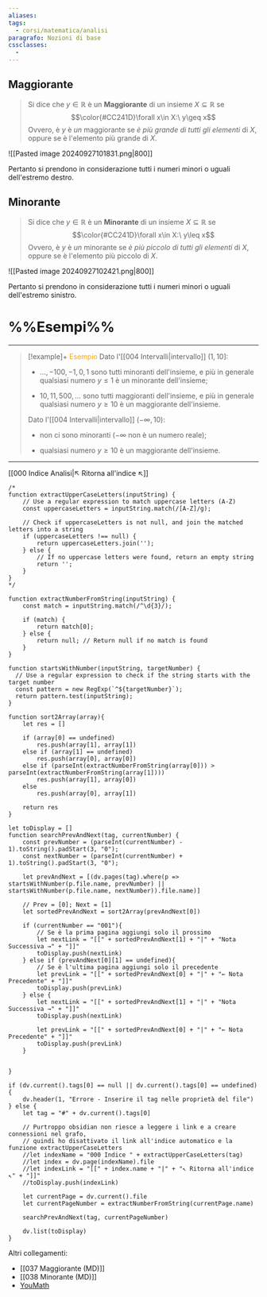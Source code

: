 ```yaml
---
aliases: 
tags:
  - corsi/matematica/analisi
paragrafo: Nozioni di base
cssclasses:
  - 
---
```

## Maggiorante
>Si dice che $y\in\mathbb{R}$ è un **Maggiorante** di un insieme $X\subseteq \mathbb{R}$ se
>$$\color{#CC241D}\forall x\in X:\ y\geq x$$
> Ovvero, è $y$ è *un* maggiorante se *è più grande di tutti gli elementi* di $X$, oppure se è l'elemento più grande di $X$.

![[Pasted image 20240927101831.png|800]]


Pertanto si prendono in considerazione tutti i numeri minori o uguali dell'estremo destro.

## Minorante
>Si dice che $y\in\mathbb{R}$ è un **Minorante** di un insieme $X\subseteq \mathbb{R}$ se
>$$\color{#CC241D}\forall x\in X:\ y\leq x$$
> Ovvero, è $y$ è *un* minorante se *è più piccolo di tutti gli elementi* di $X$, oppure se è l'elemento più piccolo di $X$.

![[Pasted image 20240927102421.png|800]]

Pertanto si prendono in considerazione tutti i numeri minori o uguali dell'estremo sinistro.

# %%Esempi%%

---
> [!example]+ <font color="orange">Esempio</font>
>Dato l'[[004 Intervalli|intervallo]] $(1, 10]$:
>- $\dots, -100, -1, 0, 1$ sono tutti minoranti dell'insieme, e più in generale qualsiasi numero $y\leq 1$ è un minorante dell'insieme;
>
>- $10, 11, 500, \dots$ sono tutti maggioranti dell'insieme, e più in generale qualsiasi numero $y\geq 10$ è un maggiorante dell'insieme.
>
>
>Dato l'[[004 Intervalli|intervallo]] $(-\infty, 10)$:
>- non ci sono minoranti ($-\infty$ non è un numero reale);
>
>- qualsiasi numero $y\geq 10$ è un maggiorante dell'insieme.

___
[[000 Indice Analisi|↖ Ritorna all'indice ↖]]

```dataviewjs
/*
function extractUpperCaseLetters(inputString) {
	// Use a regular expression to match uppercase letters (A-Z)
	const uppercaseLetters = inputString.match(/[A-Z]/g);
	
	// Check if uppercaseLetters is not null, and join the matched letters into a string
	if (uppercaseLetters !== null) {
		return uppercaseLetters.join('');
	} else {
	    // If no uppercase letters were found, return an empty string
	    return '';
	}
}
*/

function extractNumberFromString(inputString) {
	const match = inputString.match(/^\d{3}/);
	
	if (match) {
		return match[0];
	} else {
		return null; // Return null if no match is found
	}
}

function startsWithNumber(inputString, targetNumber) {
  // Use a regular expression to check if the string starts with the target number
  const pattern = new RegExp(`^${targetNumber}`);
  return pattern.test(inputString);
}

function sort2Array(array){
	let res = []
	
	if (array[0] == undefined)
		res.push(array[1], array[1])
	else if (array[1] == undefined)
		res.push(array[0], array[0])
	else if (parseInt(extractNumberFromString(array[0])) > parseInt(extractNumberFromString(array[1])))
		res.push(array[1], array[0])
	else
		res.push(array[0], array[1])
	
	return res
}

let toDisplay = []
function searchPrevAndNext(tag, currentNumber) {
	const prevNumber = (parseInt(currentNumber) - 1).toString().padStart(3, "0");
	const nextNumber = (parseInt(currentNumber) + 1).toString().padStart(3, "0");
	
	let prevAndNext = [(dv.pages(tag).where(p => startsWithNumber(p.file.name, prevNumber) || startsWithNumber(p.file.name, nextNumber)).file.name)]
	
	// Prev = [0]; Next = [1]
	let sortedPrevAndNext = sort2Array(prevAndNext[0])
	
	if (currentNumber == "001"){ 
		// Se è la prima pagina aggiungi solo il prossimo
		let nextLink = "[[" + sortedPrevAndNext[1] + "|" + "Nota Successiva →" + "]]"
		toDisplay.push(nextLink)
	} else if (prevAndNext[0][1] == undefined){
		// Se è l'ultima pagina aggiungi solo il precedente
		let prevLink = "[[" + sortedPrevAndNext[0] + "|" + "← Nota Precedente" + "]]"
		toDisplay.push(prevLink)
	} else {
		let nextLink = "[[" + sortedPrevAndNext[1] + "|" + "Nota Successiva →" + "]]"
		toDisplay.push(nextLink)
		
		let prevLink = "[[" + sortedPrevAndNext[0] + "|" + "← Nota Precedente" + "]]"
		toDisplay.push(prevLink)
	}
	
	
}

if (dv.current().tags[0] == null || dv.current().tags[0] == undefined){
	dv.header(1, "Errore - Inserire il tag nelle proprietà del file")
} else {
	let tag = "#" + dv.current().tags[0]

	// Purtroppo obsidian non riesce a leggere i link e a creare connessioni nel grafo,
	// quindi ho disattivato il link all'indice automatico e la funzione extractUpperCaseLetters
	//let indexName = "000 Indice " + extractUpperCaseLetters(tag)
	//let index = dv.page(indexName).file
	//let indexLink = "[[" + index.name + "|" + "↖ Ritorna all'indice ↖" + "]]"
	//toDisplay.push(indexLink)
	
	let currentPage = dv.current().file
	let currentPageNumber = extractNumberFromString(currentPage.name)
	
	searchPrevAndNext(tag, currentPageNumber)
	
	dv.list(toDisplay)
}
```

Altri collegamenti: 
- [[037 Maggiorante (MD)]]
- [[038 Minorante (MD)]]
- [YouMath](https://www.youmath.it/lezioni/analisi-matematica/premesse-per-lanalisi-infinitesimale/40-massimo-e-minimo-di-sottoinsiemi-di-r-definizioni.html)